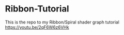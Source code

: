 # Ribbon-Tutorial
This is the repo to my Ribbon/Spiral shader graph tutorial https://youtu.be/2qF6W6z6VHk
